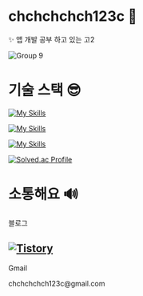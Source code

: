 # chchchchch123c 👀

✨ 앱 개발 공부 하고 있는 고2

![Group 9](https://github.com/user-attachments/assets/b134b010-92ea-425d-b0d7-b402ab9e8115)

# 기술 스택 😎

[![My Skills](https://skillicons.dev/icons?i=flutter,dart,kotlin,c,python)](https://skillicons.dev)

[![My Skills](https://skillicons.dev/icons?i=androidstudio,vscode,postman,fastapi)](https://skillicons.dev)

[![My Skills](https://skillicons.dev/icons?i=ai,ps,pr)](https://skillicons.dev)

[![Solved.ac Profile](http://mazassumnida.wtf/api/v2/generate_badge?boj=chchchchch123c)](https://solved.ac/chchchchch123c/)
# 소통해요 🔊
블로그

[![Tistory](https://img.shields.io/badge/Tistory-000000.svg?&style=for-the-badge&logo=Tistory&logoColor=white)](https://ch5c.tistory.com/)
---

Gmail
<p style="text-decoration: none;">
  chchchchch123c@gmail.com
</p>
